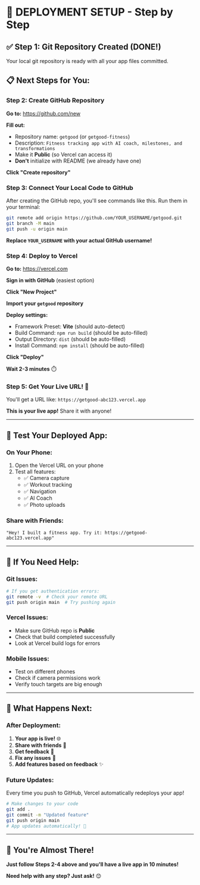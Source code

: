 # 🚀 DEPLOYMENT SETUP - Step by Step

## ✅ Step 1: Git Repository Created (DONE!)

Your local git repository is ready with all your app files committed.

## 📋 Next Steps for You:

### Step 2: Create GitHub Repository

**Go to:** https://github.com/new

**Fill out:**
- Repository name: `getgood` (or `getgood-fitness`)
- Description: `Fitness tracking app with AI coach, milestones, and transformations`
- Make it **Public** (so Vercel can access it)
- **Don't** initialize with README (we already have one)

**Click "Create repository"**

### Step 3: Connect Your Local Code to GitHub

After creating the GitHub repo, you'll see commands like this. Run them in your terminal:

```bash
git remote add origin https://github.com/YOUR_USERNAME/getgood.git
git branch -M main
git push -u origin main
```

**Replace `YOUR_USERNAME` with your actual GitHub username!**

### Step 4: Deploy to Vercel

**Go to:** https://vercel.com

**Sign in with GitHub** (easiest option)

**Click "New Project"**

**Import your `getgood` repository**

**Deploy settings:**
- Framework Preset: **Vite** (should auto-detect)
- Build Command: `npm run build` (should be auto-filled)
- Output Directory: `dist` (should be auto-filled)
- Install Command: `npm install` (should be auto-filled)

**Click "Deploy"**

**Wait 2-3 minutes** ⏱️

### Step 5: Get Your Live URL! 🎉

You'll get a URL like: `https://getgood-abc123.vercel.app`

**This is your live app!** Share it with anyone!

---

## 📱 Test Your Deployed App:

### On Your Phone:
1. Open the Vercel URL on your phone
2. Test all features:
   - ✅ Camera capture
   - ✅ Workout tracking
   - ✅ Navigation
   - ✅ AI Coach
   - ✅ Photo uploads

### Share with Friends:
```
"Hey! I built a fitness app. Try it: https://getgood-abc123.vercel.app"
```

---

## 🔧 If You Need Help:

### Git Issues:
```bash
# If you get authentication errors:
git remote -v  # Check your remote URL
git push origin main  # Try pushing again
```

### Vercel Issues:
- Make sure GitHub repo is **Public**
- Check that build completed successfully
- Look at Vercel build logs for errors

### Mobile Issues:
- Test on different phones
- Check if camera permissions work
- Verify touch targets are big enough

---

## 🎯 What Happens Next:

### After Deployment:
1. **Your app is live!** 🌐
2. **Share with friends** 👥
3. **Get feedback** 💬
4. **Fix any issues** 🔧
5. **Add features based on feedback** ✨

### Future Updates:
Every time you push to GitHub, Vercel automatically redeploys your app!

```bash
# Make changes to your code
git add .
git commit -m "Updated feature"
git push origin main
# App updates automatically! 🚀
```

---

## 🎉 You're Almost There!

**Just follow Steps 2-4 above and you'll have a live app in 10 minutes!**

**Need help with any step? Just ask!** 😊
